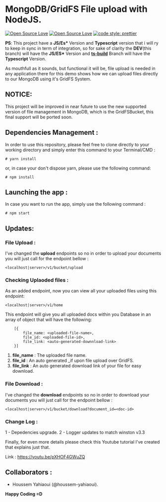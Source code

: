 # MongoDB/GridFS File upload with NodeJS.
[![Open Source Love](https://badges.frapsoft.com/os/v1/open-source.svg?v=102)](https://github.com/ellerbrock/open-source-badge/)
[![Open Source Love](https://badges.frapsoft.com/os/mit/mit.svg?v=102)](https://github.com/ellerbrock/open-source-badge/)
[![code style: prettier](https://img.shields.io/badge/code_style-prettier-ff69b4.svg?style=flat-square)](https://github.com/prettier/prettier)

**PS**: This project have a **JS/Es\*** Version and **Typescript** version that i will ry to keep in sync in term of integration, so for sake of clarity the **DEV**(this branch) will have the **JS/ES\*** Version and [**ts-build**](https://github.com/houssem-yahiaoui/fileupload-nodejs/tree/ts-build) Branch will have the **Typescript** Version.


As mouthfull as it sounds, but functional it will be, file upload is needed in any application
there for this demo shows how we can upload files directly to our MongoDB using it's GridFS System.

## NOTICE: ##
This project will be improved in near future to use the new supported version of file management
in MongoDB, which is the GridFSBucket, this final support will be ported soon.

## Dependencies Management :

In order to use this repository, please feel free to clone directly to your working directory and simply enter this command to your Terminal/CMD :

```
# yarn install
```
or, in case your don't dispose yarn, please use the following command:
```
# npm install
```

## Launching the app :

In case you want to run the app, simply use the following command :

```
# npm start
```

## **Updates**:
### **File Upload** :
I've changed the **upload** endpoints so no in order to upload your documents you will just call for the endpoint bellow :

```
<localhost|server>/v1/bucket/upload
```

### **Checking Uplaoded files** :
As an added endpoint, now you can view all your uploaded files using this endpoint:

```
<localhost|server>/v1/home
```

This endpoint will give you all uploaded docs within you Database in an array of object that will have the following:
```
    [{
        file_name: <uploaded-file-name>,
        file_id: <uploaded-file-id>,
        file_link: <auto-generated-downnload-link>
    }]
```

1. **file_name** : The uploaded file name.
2. **file_id** : An auto generated _if upon file upload over GridFS.
3. **file_link** : An auto generated download link of your file for easy download.

### **File Download** :
I've changed the **download** endpoints so no in order to download your documents you will just call for the endpoint bellow :

```
<localhost|server>/v1/bucket/download?document_id=<doc-id>
```

### **Change Log** :
1 - Depedencies upgrade.
2 - Logger updates to match winston v3.3


Finally, for even more details please check this Youtube tutorial I've created that explains just that.

Link : https://youtu.be/pXHOF4GWuZQ

## Collaborators :
 - Houssem Yahiaoui (@houssem-yahiaoui).

**Happy Coding =D**
